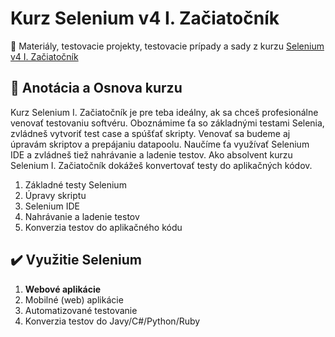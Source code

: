 # Kurz Selenium v4 I. Začiatočník
💼 Materiály, testovacie projekty, testovacie prípady a sady z kurzu [Selenium v4 I. Začiatočník](https://www.vita.sk/selenium-v4-i-zaciatocnik/)

## 📑 Anotácia a Osnova kurzu 
Kurz Selenium I. Začiatočník je pre teba ideálny, ak sa chceš profesionálne venovať testovaniu softvéru. Oboznámime ťa so základnými testami Selenia, zvládneš vytvoriť test case a spúšťať skripty. Venovať sa budeme aj úpravám skriptov a prepájaniu datapoolu. Naučíme ťa využívať Selenium IDE a zvládneš tiež nahrávanie a ladenie testov. Ako absolvent kurzu Selenium I. Začiatočník dokážeš konvertovať testy do aplikačných kódov.

1. Základné testy Selenium
2. Úpravy skriptu
3. Selenium IDE
4. Nahrávanie a ladenie testov
5. Konverzia testov do aplikačného kódu

## :heavy_check_mark: Využitie Selenium
1. **Webové aplikácie**
2. Mobilné (web) aplikácie
3. Automatizované testovanie
4. Konverzia testov do Javy/C#/Python/Ruby
